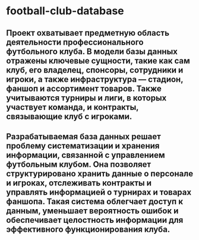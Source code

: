 # football-club-database

## Проект охватывает предметную область деятельности профессионального футбольного клуба. В модели базы данных отражены ключевые сущности, такие как сам клуб, его владелец, спонсоры, сотрудники и игроки, а также инфраструктура — стадион, фаншоп и ассортимент товаров. Также учитываются турниры и лиги, в которых участвует команда, и контракты, связывающие клуб с игроками.

## Разрабатываемая база данных решает проблему систематизации и хранения информации, связанной с управлением футбольным клубом. Она позволяет структурировано хранить данные о персонале и игроках, отслеживать контракты и управлять информацией о турнирах и товарах фаншопа. Такая система облегчает доступ к данным, уменьшает вероятность ошибок и обеспечивает целостность информации для эффективного функционирования клуба.
